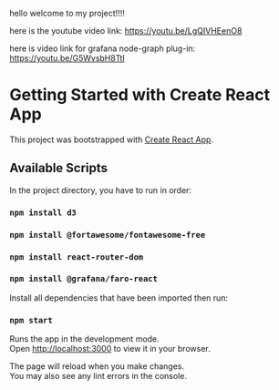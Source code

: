 hello welcome to my project!!!!

here is the youtube video link: https://youtu.be/LgQIVHEenO8

here is video link for grafana node-graph plug-in: https://youtu.be/G5WvsbH8TtI






# Getting Started with Create React App

This project was bootstrapped with [Create React App](https://github.com/facebook/create-react-app).

## Available Scripts

In the project directory, you have to run in order:

### `npm install d3`

### `npm install @fortawesome/fontawesome-free`

### `npm install react-router-dom`

### `npm install @grafana/faro-react`

Install all dependencies that have been imported then run:

### `npm start`

Runs the app in the development mode.\
Open [http://localhost:3000](http://localhost:3000) to view it in your browser.

The page will reload when you make changes.\
You may also see any lint errors in the console.
